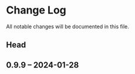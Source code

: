 # Change Log

All notable changes will be documented in this file.

## Head

## 0.9.9 &ndash; 2024-01-28
